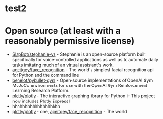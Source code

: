 # test2 

# Open source (at least with a reasonably permissive license)
* [SlapBot/stephanie-va](https://github.com/SlapBot/stephanie-va) - Stephanie is an open-source platform built specifically for voice-controlled applications as well as to automate daily tasks imitating much of an virtual assistant's work.
* [ageitgey/face_recognition](https://github.com/ageitgey/face_recognition) - The world's simplest facial recognition api for Python and the command line
* [benelot/pybullet-gym](https://github.com/benelot/pybullet-gym) - Open-source implementations of OpenAI Gym MuJoCo environments for use with the OpenAI Gym Reinforcement Learning Research Platform.
* [plotly/plotly](https://github.com/plotly/plotly) - The interactive graphing library for Python :sparkles: This project now includes Plotly Express!
* hhhhhhhhhhhhhhhhhhh
* [plotly/plotly](https://github.com/plotly/plotly) - one, [ageitgey/face_recognition](https://github.com/ageitgey/face_recognition) - The world

